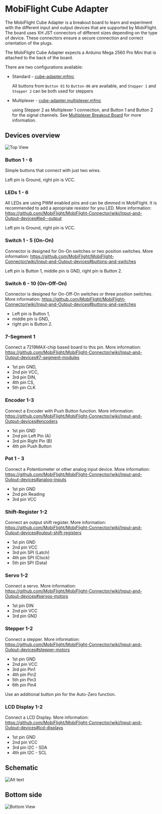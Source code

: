 # MobiFlight Cube Adapter
The MobiFlight Cube Adapter is a breakout board to learn and experiment with the different input and output devices that are supported by MobiFlight.
The board uses XH JST connectors of different sizes depending on the type of device. These connectors ensure a secure connection and correct orientation of the plugs.

The MobiFlight Cube Adapter expects a Arduino Mega 2560 Pro Mini that is attached to the back of the board.

There are two configurations available:
* Standard - [cube-adapter.mfmc](cube-adapter.mfmc)

  All buttons from `Button 01` to `Button-06` are available, and `Stepper 1` and `Stepper 2` can be both used for steppers 
* Multiplexer - [cube-adapter.multiplexer.mfmc](cube-adapter.multiplexer.mfmc)

  using Stepper 2 as Multiplexer 1 connection, and Button 1 and Button 2 for the signal channels. See [Multiplexer Breakout Board](../breakout-multiplexer/README.md) for more information.

## Devices overview

![Top View](cube-adapter-top.png)

### Button 1 - 6
Simple buttons that connect with just two wires.

Left pin is Ground, right pin is VCC.

### LEDs 1 - 6
All LEDs are using PWM enabled pins and can be dimmed in MobiFlight.
It is recommended to add a apropriate resistor for you LED. 
More information: https://github.com/MobiFlight/MobiFlight-Connector/wiki/Input-and-Output-devices#led--output

Left pin is Ground, right pin is VCC.

### Switch 1 - 5 (On-On)
Connector is designed for On-On switches or two position switches.
More information: https://github.com/MobiFlight/MobiFlight-Connector/wiki/Input-and-Output-devices#buttons-and-switches

Left pin is Button 1, middle pin is GND, right pin is Button 2.

### Switch 6 - 10 (On-Off-On)
Connector is designed for On-Off-On switches or three position switches.
More information: https://github.com/MobiFlight/MobiFlight-Connector/wiki/Input-and-Output-devices#buttons-and-switches

* Left pin is Button 1,
* middle pin is GND, 
* right pin is Button 2.

### 7-Segment 1
Connect a 7219MAX-chip based board to this pin.
More information: https://github.com/MobiFlight/MobiFlight-Connector/wiki/Input-and-Output-devices#7-segment-modules

* 1st pin GND,
* 2nd pin VCC,
* 3rd pin DIN,
* 4th pin CS,
* 5th pin CLK

### Encoder 1-3
Connect a Encoder with Push Button function.
More information: https://github.com/MobiFlight/MobiFlight-Connector/wiki/Input-and-Output-devices#encoders

* 1st pin GND
* 2nd pin Left Pin (A)
* 3rd pin Right Pin (B)
* 4th pin Push Button

### Pot 1 - 3
Connect a Potentiometer or other analog input device.
More information: https://github.com/MobiFlight/MobiFlight-Connector/wiki/Input-and-Output-devices#analog-inputs

* 1st pin GND
* 2nd pin Reading
* 3rd pin VCC

### Shift-Register 1-2
Connect an output shift register.
More information: https://github.com/MobiFlight/MobiFlight-Connector/wiki/Input-and-Output-devices#output-shift-registers

* 1st pin GND
* 2nd pin VCC
* 3rd pin SPI (Latch)
* 4th pin SPI (Clock)
* 5th pin SPI (Data)

### Servo 1-2
Connect a servo. More information: https://github.com/MobiFlight/MobiFlight-Connector/wiki/Input-and-Output-devices#servos-motors

* 1st pin DIN 
* 2nd pin VCC
* 3rd pin GND

### Stepper 1-2
Connect a stepper. More information: https://github.com/MobiFlight/MobiFlight-Connector/wiki/Input-and-Output-devices#stepper-motors

* 1st pin GND
* 2nd pin VCC
* 3rd pin Pin1 
* 4th pin Pin2
* 5th pin Pin3
* 6th pin Pin4

Use an additional button pin for the Auto-Zero function.

### LCD Display 1-2
Connect a LCD Display. More information: https://github.com/MobiFlight/MobiFlight-Connector/wiki/Input-and-Output-devices#lcd-displays

* 1st pin GND
* 2nd pin VCC
* 3rd pin I2C - SDA
* 4th pin I2C - SCL

## Schematic
![Alt text](schematic.png)

## Bottom side
![Bottom View](cube-adapter-bottom.png)




